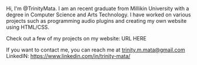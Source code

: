 
Hi, I'm @TrinityMata. I am an recent graduate from Millikin University with a degree in Computer Science and Arts Technology.
I have worked on various projects such as programming audio plugins and creating my own website using HTML/CSS.

Check out a few of my projects on my website: URL HERE 

If you want to contact me, you can reach me at trinity.m.mata@gmail.com
LinkedIN: https://www.linkedin.com/in/trinity-mata/

